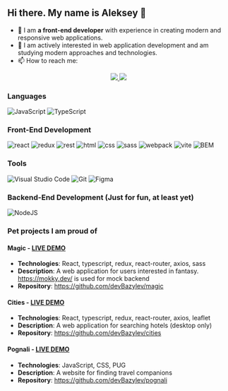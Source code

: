 ## Hi there. My name is Aleksey 👋

- 🔭 I am **a front-end developer** with experience in creating modern and responsive web applications.
- 🌱 I am actively interested in web application development and am studying modern approaches and technologies.
- 📫 How to reach me: 
<p align='center'>
   <a href="https://t.me/Aleksey_Bazylev">
       <img src="https://img.shields.io/badge/Telegram-2CA5E0?style=for-the-badge&logo=telegram&logoColor=white"/>
   </a>
   <a href="mailto:dev.bazylev@gmail.com">
       <img src="https://img.shields.io/badge/Email-EA4335?style=for-the-badge&logo=gmail&logoColor=white"/>
   </a>
</p>

### Languages
![JavaScript](https://img.shields.io/badge/JavaScript-323330?style=for-the-badge&logo=javascript&logoColor=F7DF1E)
![TypeScript](https://img.shields.io/badge/TypeScript-3178C6?style=for-the-badge&logo=typescript&logoColor=white)

### Front-End Development

![react](https://img.shields.io/badge/React-61DAFB?style=for-the-badge&logo=react&logoColor=white)
![redux](https://img.shields.io/badge/Redux-764ABC?style=for-the-badge&logo=redux&logoColor=white)
![rest](https://img.shields.io/badge/REST-E434AA?style=for-the-badge&logo=rest&logoColor=white)
![html](https://img.shields.io/badge/HTML5-E34F26?style=for-the-badge&logo=html5&logoColor=white)
![css](https://img.shields.io/badge/CSS3-1572B6?style=for-the-badge&logo=css3&logoColor=white)
![sass](https://img.shields.io/badge/SASS-CC6699?style=for-the-badge&logo=sass&logoColor=white)
![webpack](https://img.shields.io/badge/webpack-8DD6F9?style=for-the-badge&logo=webpack&logoColor=white)
![vite](https://img.shields.io/badge/Vite-646CFF?style=for-the-badge&logo=vite&logoColor=white)
![BEM](https://img.shields.io/badge/БЭМ-000000?style=for-the-badge&logo=bem&logoColor=white)

### Tools
![Visual Studio Code](https://img.shields.io/badge/Visual%20Studio%20Code-0078d7.svg?style=for-the-badge&logo=vscode&logoColor=white)
![Git](https://img.shields.io/badge/Git-F05032?style=for-the-badge&logo=git&logoColor=white)
![Figma](https://img.shields.io/badge/Figma-F24E1E?style=for-the-badge&logo=figma&logoColor=white)

### Backend-End Development (Just for fun, at least yet)
![NodeJS](https://img.shields.io/badge/NodeJS-5FA04E.svg?style=for-the-badge&logo=nodedotjs&logoColor=white)

### Pet projects I am proud of

#### Magic - [LIVE DEMO](https://devbazylev.github.io/magic/)
- **Technologies**: React, typescript, redux, react-router, axios, sass
- **Description**: A web application for users interested in fantasy. https://mokky.dev/ is used for mock backend
- **Repository**: https://github.com/devBazylev/magic

#### Cities - [LIVE DEMO](https://devbazylev.github.io/cities/)
- **Technologies**: React, typescript, redux, react-router, axios, leaflet
- **Description**: A web application for searching hotels (desktop only)
- **Repository**: https://github.com/devBazylev/cities


#### Pognali - [LIVE DEMO](https://devbazylev.github.io/pognali/)
- **Technologies**: JavaScript, CSS, PUG
- **Description**: A website for finding travel companions
- **Repository**: https://github.com/devBazylev/pognali
